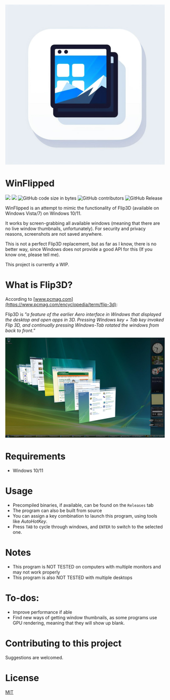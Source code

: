 ![App icon](./Resources/Images/AppIcon.png)
# WinFlipped
![](https://img.shields.io/badge/C%23-239120?style=flat&logo=c-sharp&logoColor=white)
![](https://img.shields.io/badge/.NET-5C2D91?style=flat&logo=.net&logoColor=white)
![GitHub code size in bytes](https://img.shields.io/github/languages/code-size/nxhduong/WinFlipped)
![GitHub contributors](https://img.shields.io/github/contributors/nxhduong/WinFlipped)
![GitHub Release](https://img.shields.io/github/v/release/nxhduong/WinFlipped)

WinFlipped is an attempt to mimic the functionality of Flip3D (available on Windows Vista/7) on Windows 10/11.

It works by screen-grabbing all available windows (meaning that there are no live window thumbnails, unfortunately). For security and privacy reasons, screenshots are not saved anywhere. 

This is not a perfect Flip3D replacement, but as far as I know, there is no better way, since Windows does not provide a good API for this (If you know one, please tell me).

This project is currently a WIP.
# What is Flip3D?
According to [www.pcmag.com](https://www.pcmag.com/encyclopedia/term/flip-3d):

Flip3D is *"a feature of the earlier Aero interface in Windows that displayed the desktop and open apps in 3D. 
Pressing Windows key + Tab key invoked Flip 3D, and continually pressing Windows-Tab rotated the windows from back to front."*

![Flip3D](./Resources/Images/Flip3D.jpg)
# Requirements
- Windows 10/11
# Usage
- Precompiled binaries, if available, can be found on the `Releases` tab
- The program can also be built from source
- You can assign a key combination to launch this program, using tools like *AutoHotKey*.
- Press `TAB` to cycle through windows, and `ENTER` to switch to the selected one.
# Notes
- This program is NOT TESTED on computers with multiple monitors and may not work properly
- This program is also NOT TESTED with multiple desktops
# To-dos:
- Improve performance if able
- Find new ways of getting window thumbnails, as some programs use GPU rendering, meaning that they will show up blank.
# Contributing to this project
Suggestions are welcomed.
# License
[MIT](./LICENSE)
